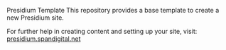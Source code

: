Presidium Template
This repository provides a base template to create a new Presidium site.

For further help in creating content and setting up your site, visit: [presidium.spandigital.net](http://presidium.spandigital.net)